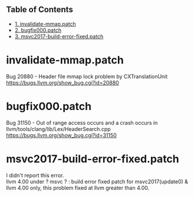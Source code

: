 <div id="table-of-contents">
<h2>Table of Contents</h2>
<div id="text-table-of-contents">
<ul>
<li><a href="#sec-1">1. invalidate-mmap.patch</a></li>
<li><a href="#sec-2">2. bugfix000.patch</a></li>
<li><a href="#sec-3">3. msvc2017-build-error-fixed.patch</a></li>
</ul>
</div>
</div>



# invalidate-mmap.patch<a id="sec-1" name="sec-1"></a>

Bug 20880 - Header file mmap lock problem by CXTranslationUnit  
<https://bugs.llvm.org/show_bug.cgi?id=20880>  

# bugfix000.patch<a id="sec-2" name="sec-2"></a>

Bug 31150 - Out of range access occurs and a crash occurs in llvm/tools/clang/lib/Lex/HeaderSearch.cpp  
<https://bugs.llvm.org/show_bug.cgi?id=31150>  

# msvc2017-build-error-fixed.patch<a id="sec-3" name="sec-3"></a>

I didn't report this error.  
llvm 4.00 under ? msvc ? : build error fixed patch for msvc2017(update0) & llvm 4.00 only, this problem fixed at llvm greater than 4.00.

